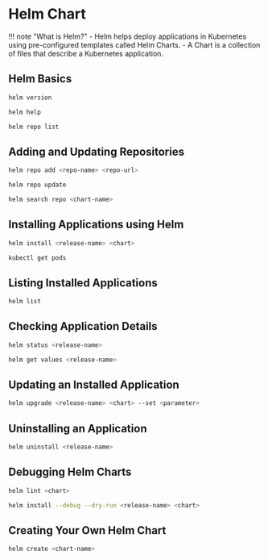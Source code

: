 # Helm Chart

!!! note "What is Helm?"
    - Helm helps deploy applications in Kubernetes using pre-configured templates called Helm Charts.
    - A Chart is a collection of files that describe a Kubernetes application.

## Helm Basics

```bash title="Check which version of Helm is installed"
helm version
```

```bash title="Get help with Helm commands"
helm help
```

```bash title="Show all added Helm repositories"
helm repo list
```

## Adding and Updating Repositories

```bash title="Add a repository"
helm repo add <repo-name> <repo-url>
```

```bash title="Get the latest list of available charts"
helm repo update
```

```bash title="Search for a chart"
helm search repo <chart-name>
```

## Installing Applications using Helm

```bash title="Install an application"
helm install <release-name> <chart>
```

```bash title="See running applications in Kubernetes"
kubectl get pods
```

## Listing Installed Applications

```bash title="Show all installed applications"
helm list
```

## Checking Application Details

```bash title="Check the status of your installed application"
helm status <release-name>
```

```bash title="See configuration values used"
helm get values <release-name>
```

## Updating an Installed Application

```bash title="Update an installed application"
helm upgrade <release-name> <chart> --set <parameter>
```

## Uninstalling an Application

```bash title="Remove an application"
helm uninstall <release-name>
```

## Debugging Helm Charts

```bash title="Check for issues in a Helm chart"
helm lint <chart>
```

```bash title="Simulate installation"
helm install --debug --dry-run <release-name> <chart>
```

## Creating Your Own Helm Chart

```bash title="Create a new Helm chart"
helm create <chart-name>
```